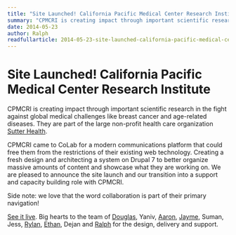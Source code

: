 ```yaml
---
title: "Site Launched! California Pacific Medical Center Research Institute"
summary: "CPMCRI is creating impact through important scientific research in the fight against global medical challenges like breast cancer and age-related diseases. They are part of the large non-profit health care organization Sutter Health."
date: 2014-05-23
author: Ralph
readfullarticle: 2014-05-23-site-launched-california-pacific-medical-center-research-institute
---
```


# Site Launched! California Pacific Medical Center Research Institute

CPMCRI is creating impact through important scientific research in the fight against global medical challenges like breast cancer and age-related diseases. They are part of the large non-profit health care organization [Sutter Health](http://www.cpmc.org/).

CPMCRI came to CoLab for a modern communications platform that could free them from the restrictions of their existing web technology. Creating a fresh design and architecting a system on Drupal 7 to better organize massive amounts of content and showcase what they are working on. We are pleased to announce the site launch and our transition into a support and capacity building role with CPMCRI.

Side note: we love that the word collaboration is part of their primary navigation!

[See it live](http://www.cpmcri-currents.org/). Big hearts to the team of [Douglas](), Yaniv, [Aaron](), [Jayme](), Suman, Jess, [Rylan](), [Ethan](), Dejan and [Ralph]() for the design, delivery and support.
